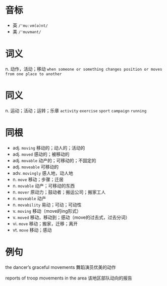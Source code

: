# 音标

- 英 `/'muːvm(ə)nt/`
- 美 `/'muvmənt/`

# 词义

n. 动作，活动；移动
`when someone or something changes position or moves from one place to another`

# 同义

n. 运动；活动；运转；乐章
`activity` `exercise` `sport` `campaign` `running`

# 同根

- adj. `moving` 移动的；动人的；活动的
- adj. `moved` 感动的；被移动的
- adj. `movable` 动产的；可移动的；不固定的
- adj. `moveable` 可移动的
- adv. `movingly` 感人地，动人地
- n. `move` 移动；步骤；迁居
- n. `movable` 动产；可移动的东西
- n. `mover` 原动力；鼓动者；搬运公司；搬家工人
- n. `moveable` 动产
- n. `movability` 易动；可动；可动性
- v. `moving` 移动（move的ing形式）
- v. `moved` 移动，移动到；感动（move的过去式，过去分词）
- vi. `move` 移动；搬家，迁移；离开
- vt. `move` 移动；感动

# 例句

the dancer’s graceful movements
舞蹈演员优美的动作

reports of troop movements in the area
该地区部队动向的报告



